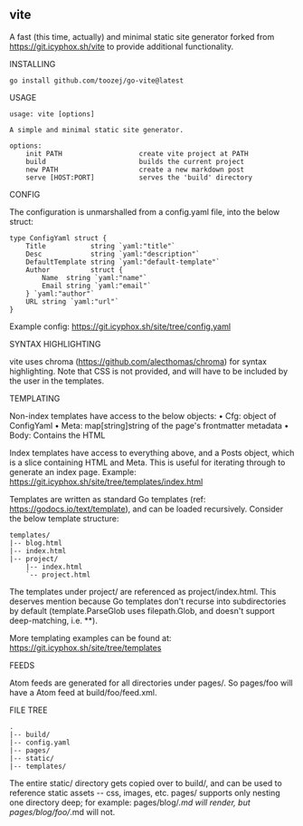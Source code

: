 vite
----

A fast (this time, actually) and minimal static site generator forked from https://git.icyphox.sh/vite to provide additional functionality.

INSTALLING

    go install github.com/toozej/go-vite@latest


USAGE

    usage: vite [options]

    A simple and minimal static site generator.

    options:
        init PATH                   create vite project at PATH
        build                       builds the current project
        new PATH                    create a new markdown post
        serve [HOST:PORT]           serves the 'build' directory


CONFIG

The configuration is unmarshalled from a config.yaml file, into the
below struct:

    type ConfigYaml struct {
        Title           string `yaml:"title"`
        Desc            string `yaml:"description"`
        DefaultTemplate string `yaml:"default-template"`
        Author          struct {
            Name  string `yaml:"name"`
            Email string `yaml:"email"`
        } `yaml:"author"`
        URL string `yaml:"url"`
    }

Example config: https://git.icyphox.sh/site/tree/config.yaml


SYNTAX HIGHLIGHTING

vite uses chroma (https://github.com/alecthomas/chroma) for syntax
highlighting. Note that CSS is not provided, and will have to be
included by the user in the templates.


TEMPLATING

Non-index templates have access to the below objects:
• Cfg: object of ConfigYaml
• Meta: map[string]string of the page's frontmatter metadata
• Body: Contains the HTML

Index templates have access to everything above, and a Posts object,
which is a slice containing HTML and Meta. This is useful for iterating
through to generate an index page.
Example: https://git.icyphox.sh/site/tree/templates/index.html

Templates are written as standard Go templates (ref:
https://godocs.io/text/template), and can be loaded recursively.
Consider the below template structure:

    templates/
    |-- blog.html
    |-- index.html
    |-- project/
        |-- index.html
        `-- project.html

The templates under project/ are referenced as project/index.html.
This deserves mention because Go templates don't recurse into
subdirectories by default (template.ParseGlob uses filepath.Glob, and
doesn't support deep-matching, i.e. **).

More templating examples can be found at:
https://git.icyphox.sh/site/tree/templates


FEEDS

Atom feeds are generated for all directories under pages/. So
pages/foo will have a Atom feed at build/foo/feed.xml.


FILE TREE

    .
    |-- build/
    |-- config.yaml
    |-- pages/
    |-- static/
    |-- templates/

The entire static/ directory gets copied over to build/, and can be
used to reference static assets -- css, images, etc. pages/ supports
only nesting one directory deep; for example: pages/blog/*.md will
render, but pages/blog/foo/*.md will not.
